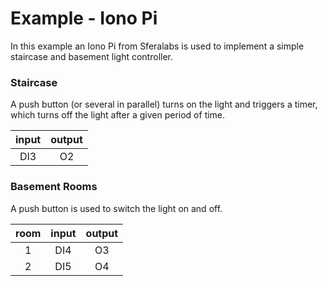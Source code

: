 # Example - Iono Pi

In this example an Iono Pi from Sferalabs is used to implement a simple staircase and basement light controller.

### Staircase
A push button (or several in parallel) turns on the light and triggers a timer, which turns off the light after a given period of time.

| input | output |
|:---:|:---:|
| DI3 | O2 |

### Basement Rooms
A push button is used to switch the light on and off.

| room | input | output |
|:---:|:---:|:---:|
| 1 | DI4 | O3 |
| 2 | DI5 | O4 |
